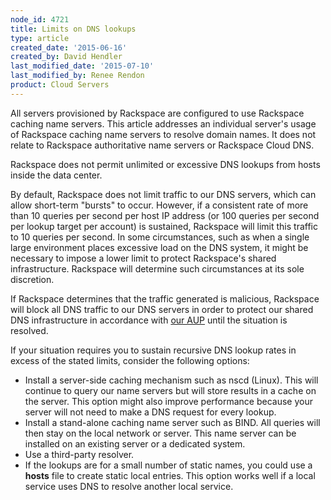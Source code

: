 ```yaml
---
node_id: 4721
title: Limits on DNS lookups
type: article
created_date: '2015-06-16'
created_by: David Hendler
last_modified_date: '2015-07-10'
last_modified_by: Renee Rendon
product: Cloud Servers
---
```


All servers provisioned by Rackspace are configured to use Rackspace
caching name servers. This article addresses an individual server's
usage of Rackspace caching name servers to resolve domain names. It does
not relate to Rackspace authoritative name servers or Rackspace Cloud
DNS.

Rackspace does not permit unlimited or excessive DNS lookups from hosts
inside the data center.

By default, Rackspace does not limit traffic to our DNS servers, which
can allow short-term "bursts" to occur.  However, if a consistent rate
of more than 10 queries per second per host IP address (or 100 queries
per second per lookup target per account) is sustained, Rackspace will
limit this traffic to 10 queries per second.  In some circumstances,
such as when a single large environment places excessive load on the DNS
system, it might be necessary to impose a lower limit to protect
Rackspace's shared infrastructure. Rackspace will determine such
circumstances at its sole discretion.

If Rackspace determines that the traffic generated is malicious,
Rackspace will block all DNS traffic to our DNS servers in order to
protect our shared DNS infrastructure in accordance with [our
AUP](http://www.rackspace.com/information/legal/aup) until the situation
is resolved.

If your situation requires you to sustain recursive DNS lookup rates in
excess of the stated limits, consider the following options:

-   Install a server-side caching mechanism such as nscd (Linux). This
    will continue to query our name servers but will store results in a
    cache on the server. This option might also improve performance
    because your server will not need to make a DNS request for
    every lookup.
-   Install a stand-alone caching name server such as BIND.  All queries
    will then stay on the local network or server. This name server can
    be installed on an existing server or a dedicated system.
-   Use a third-party resolver.
-   If the lookups are for a small number of static names, you could use
    a **hosts** file to create static local entries.  This option works
    well if a local service uses DNS to resolve another local service.



